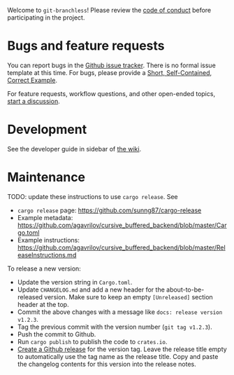 Welcome to `git-branchless`! Please review the [code of conduct](/CODE_OF_CONDUCT.md) before participating in the project.

# Bugs and feature requests

You can report bugs in the [Github issue tracker](https://github.com/arxanas/git-branchless/issues). There is no formal issue template at this time. For bugs, please provide a [Short, Self-Contained, Correct Example](http://sscce.org/).

For feature requests, workflow questions, and other open-ended topics, [start a discussion](https://github.com/arxanas/git-branchless/discussions).

# Development

See the developer guide in sidebar of [the wiki](https://github.com/arxanas/git-branchless/wiki).

# Maintenance

TODO: update these instructions to use `cargo release`. See
* `cargo release` page: https://github.com/sunng87/cargo-release
* Example metadata: https://github.com/agavrilov/cursive_buffered_backend/blob/master/Cargo.toml
* Example instructions: https://github.com/agavrilov/cursive_buffered_backend/blob/master/ReleaseInstructions.md

To release a new version:

* Update the version string in `Cargo.toml`.
* Update `CHANGELOG.md` and add a new header for the about-to-be-released version. Make sure to keep an empty `[Unreleased]` section header at the top.
* Commit the above changes with a message like `docs: release version v1.2.3`.
* Tag the previous commit with the version number (`git tag v1.2.3`).
* Push the commit to Github.
* Run `cargo publish` to publish the code to `crates.io`.
* [Create a Github release](https://github.com/arxanas/git-branchless/releases/new) for the version tag. Leave the release title empty to automatically use the tag name as the release title. Copy and paste the changelog contents for this version into the release notes.
